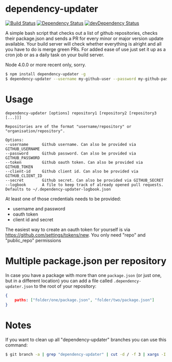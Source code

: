 # dependency-updater

[![Build Status](https://travis-ci.org/marekventur/dependency-updater.svg)](https://travis-ci.org/marekventur/dependency-updater)
[![Dependency Status](https://david-dm.org/marekventur/dependency-updater.svg)](https://david-dm.org/marekventur/dependency-updater)
[![devDependency Status](https://david-dm.org/marekventur/dependency-updater/dev-status.svg)](https://david-dm.org/marekventur/dependency-updater#info=devDependencies)


A simple bash script that checks out a list of github repositories, checks their package.json and sends a PR for every minor or major version update available. Your build server will check whether everything is alright and all you have to do is merge green PRs. For added ease of use just set it up as a cron job or as a daily task on your build server.

Node 4.0.0 or more recent only, sorry.

```bash
$ npm install dependency-updater -g
$ dependency-updater --username my-github-user --password my-github-password myname/myrepository anothername/another-repository
```

# Usage
```
dependency-updater [options] repository1 [repository2 [repository3 [...]]]

Repositories are of the format "username/repository" or "organisation/repository".

Options:
--username      Github username. Can also be provided via GITHUB_USERNAME
--password      Github password. Can also be provided via GITHUB_PASSWORD
--token         Github oauth token. Can also be provided via GITHUB_TOKEN
--client-id     Github client id. Can also be provided via GITHUB_CLIENT_ID
--secret        Github secret. Can also be provided via GITHUB_SECRET
--logbook       A file to keep track of already opened pull requests. Defaults to ~/.dependency-updater-logbook.json
```

At least one of those credentials needs to be provided:
* username and password
* oauth token
* client id and secret

The easiest way to create an oauth token for yourself is via <a href="https://github.com/settings/tokens/new">https://github.com/settings/tokens/new</a>. You only need "repo" and "public_repo" permissions

# Multiple package.json per repository
In case you have a package with more than one ```package.json``` (or just one, but in a different location) you can add a file called ```.dependency-updater.json``` to the root of your repository:

```json
{
    paths: ["folder/one/package.json", "folder/two/package.json"]
}
```

# Notes
If you want to clean up all "dependency-updater" branches you can use this command:
```bash
$ git branch -a | grep "dependency-updater" | cut -d / -f 3 | xargs -I BRANCH /bin/bash -c "git push origin --delete BRANCH"
```